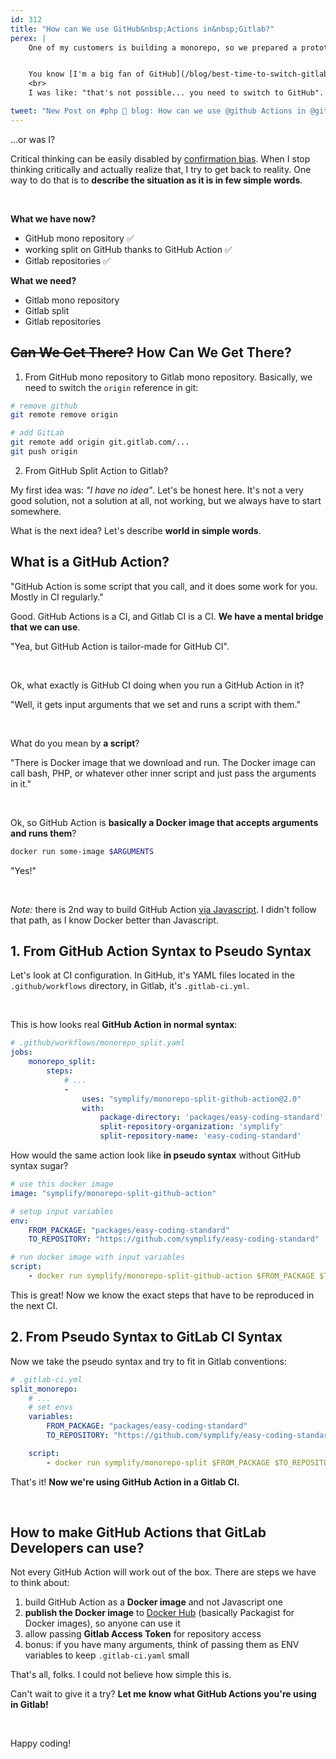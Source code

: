 ```yaml
---
id: 312
title: "How can We use GitHub&nbsp;Actions in&nbsp;Gitlab?"
perex: |
    One of my customers is building a monorepo, so we prepared a prototype on GitHub to test it out. It uses [Monorepo Split GitHub Action](/blog/monorepo-split-github-action-20-with-gitlab-split-is-out/) and works well.


    You know [I'm a big fan of GitHub](/blog/best-time-to-switch-gitlab-to-github), so when client asked me: **"how can we do it in Gitlab?"**
    <br>
    I was like: "that's not possible... you need to switch to GitHub".

tweet: "New Post on #php 🐘 blog: How can we use @github Actions in @gitlab"
---
```


...or was I?

Critical thinking can be easily disabled by [confirmation bias](https://en.wikipedia.org/wiki/Confirmation_bias). When I stop thinking critically and actually realize that, I try to get back to reality. One way to do that is to **describe the situation as it is in few simple words**.

<br>

**What we have now?**

- GitHub mono repository ✅
- working split on GitHub thanks to GitHub Action ✅
- Gitlab repositories ✅

**What we need?**

- Gitlab mono repository
- Gitlab split
- Gitlab repositories

## ~~Can We Get There?~~ How Can We Get There?

1. From GitHub mono repository to Gitlab mono repository. Basically, we need to switch the `origin` reference in git:

```bash
# remove github
git remote remove origin

# add GitLab
git remote add origin git.gitlab.com/...
git push origin
```

2. From GitHub Split Action to Gitlab?

My first idea was: *"I have no idea"*. Let's be honest here. It's not a very good solution, not a solution at all, not working, but we always have to start somewhere.

What is the next idea? Let's describe **world in simple words**.

## What is a GitHub Action?

"GitHub Action is some script that you call, and it does some work for you. Mostly in CI regularly."

Good. GitHub Actions is a CI, and Gitlab CI is a CI. **We have a mental bridge that we can use**.

"Yea, but GitHub Action is tailor-made for GitHub CI".

<br>

Ok, what exactly is GitHub CI doing when you run a GitHub Action in it?

"Well, it gets input arguments that we set and runs a script with them."

<br>

What do you mean by **a script**?

"There is Docker image that we download and run. The Docker image can call bash, PHP, or whatever other inner script and just pass the arguments in it."

<br>

Ok, so GitHub Action is **basically a Docker image that accepts arguments and runs them**?

```bash
docker run some-image $ARGUMENTS
````

"Yes!"

<br>

*Note:* there is 2nd way to build GitHub Action [via Javascript](https://docs.github.com/en/actions/creating-actions/about-actions#types-of-actions). I didn't follow that path, as I know Docker better than Javascript.

## 1. From GitHub Action Syntax to Pseudo Syntax

Let's look at CI configuration. In GitHub, it's YAML files located in the `.github/workflows` directory, in Gitlab, it's `.gitlab-ci.yml`.

<br>

This is how looks real **GitHub Action in normal syntax**:

```yaml
# .github/workflows/monorepo_split.yaml
jobs:
    monorepo_split:
        steps:
            # ...
            -
                uses: "symplify/monorepo-split-github-action@2.0"
                with:
                    package-directory: 'packages/easy-coding-standard'
                    split-repository-organization: 'symplify'
                    split-repository-name: 'easy-coding-standard'
```

How would the same action look like **in pseudo syntax** without GitHub syntax sugar?

```yaml
# use this docker image
image: "symplify/monorepo-split-github-action"

# setup input variables
env:
    FROM_PACKAGE: "packages/easy-coding-standard"
    TO_REPOSITORY: "https://github.com/symplify/easy-coding-standard"

# run docker image with input variables
script:
    - docker run symplify/monorepo-split-github-action $FROM_PACKAGE $TO_REPOSITORY
```

This is great! Now we know the exact steps that have to be reproduced in the next CI.

## 2. From Pseudo Syntax to GitLab CI Syntax

Now we take the pseudo syntax and try to fit in Gitlab conventions:

```yaml
# .gitlab-ci.yml
split_monorepo:
    # ...
    # set envs
    variables:
        FROM_PACKAGE: "packages/easy-coding-standard"
        TO_REPOSITORY: "https://github.com/symplify/easy-coding-standard"

    script:
        - docker run symplify/monorepo-split $FROM_PACKAGE $TO_REPOSITORY
```

That's it! **Now we're using GitHub Action in a Gitlab CI.**

<br>

## How to make GitHub Actions that GitLab Developers can use?

Not every GitHub Action will work out of the box. There are steps we have to think about:

1. build GitHub Action as a **Docker image** and not Javascript one
2. **publish the Docker image** to [Docker Hub](https://hub.docker.com/) (basically Packagist for Docker images), so anyone can use it
3. allow passing **Gitlab Access Token** for repository access
4. bonus: if you have many arguments, think of passing them as ENV variables to keep `.gitlab-ci.yaml` small

That's all, folks. I could not believe how simple this is.

Can't wait to give it a try? **Let me know what GitHub Actions you're using in Gitlab!**

<br>

Happy coding!
